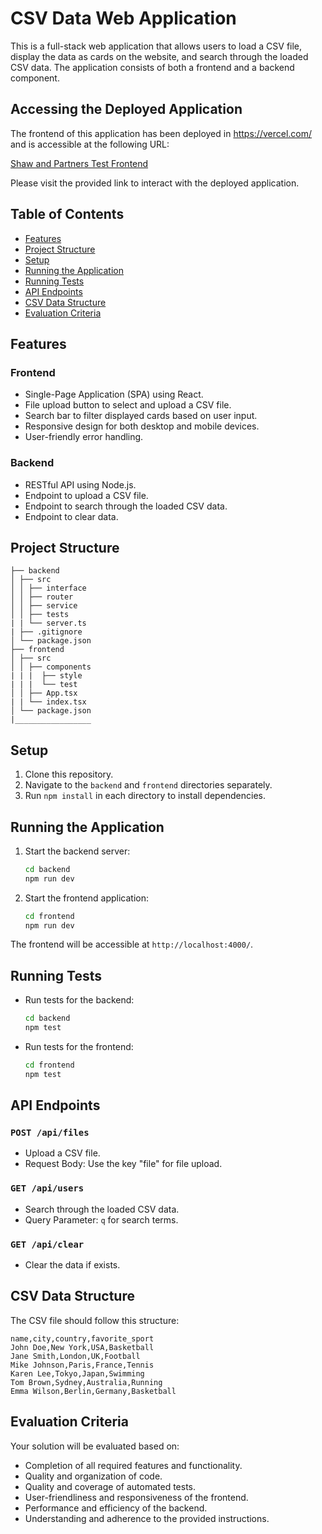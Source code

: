 # CSV Data Web Application

This is a full-stack web application that allows users to load a CSV file, display the data as cards on the website, and search through the loaded CSV data. The application consists of both a frontend and a backend component.

## Accessing the Deployed Application

The frontend of this application has been deployed in https://vercel.com/ and is accessible at the following URL:

[Shaw and Partners Test Frontend](https://shawandpartners-test-frontend.vercel.app/)

Please visit the provided link to interact with the deployed application.

## Table of Contents
- [Features](#features)
- [Project Structure](#project-structure)
- [Setup](#setup)
- [Running the Application](#running-the-application)
- [Running Tests](#running-tests)
- [API Endpoints](#api-endpoints)
- [CSV Data Structure](#csv-data-structure)
- [Evaluation Criteria](#evaluation-criteria)

## Features

### Frontend
- Single-Page Application (SPA) using React.
- File upload button to select and upload a CSV file.
- Search bar to filter displayed cards based on user input.
- Responsive design for both desktop and mobile devices.
- User-friendly error handling.

### Backend
- RESTful API using Node.js.
- Endpoint to upload a CSV file.
- Endpoint to search through the loaded CSV data.
- Endpoint to clear data.

## Project Structure
```
├── backend
│ ├── src
│ │ ├── interface
│ │ ├── router
│ │ ├── service
│ │ ├── tests
| | └── server.ts
| ├── .gitignore
│ └── package.json
├── frontend
│ ├── src
│ │ ├── components
| | |  ├── style
| | |  └── test
│ │ ├── App.tsx
| | └── index.tsx
│ └── package.json
|_________________
```


## Setup

1. Clone this repository.
2. Navigate to the `backend` and `frontend` directories separately.
3. Run `npm install` in each directory to install dependencies.

## Running the Application

1. Start the backend server:
    ```bash
    cd backend
    npm run dev
    ```

2. Start the frontend application:
    ```bash
    cd frontend
    npm run dev
    ```

The frontend will be accessible at `http://localhost:4000/`.

## Running Tests

- Run tests for the backend:
    ```bash
    cd backend
    npm test
    ```

- Run tests for the frontend:
    ```bash
    cd frontend
    npm test
    ```

## API Endpoints

### `POST /api/files`
- Upload a CSV file.
- Request Body: Use the key "file" for file upload.

### `GET /api/users`
- Search through the loaded CSV data.
- Query Parameter: `q` for search terms.

### `GET /api/clear`
- Clear the data if exists.

## CSV Data Structure

The CSV file should follow this structure:

```
name,city,country,favorite_sport
John Doe,New York,USA,Basketball
Jane Smith,London,UK,Football
Mike Johnson,Paris,France,Tennis
Karen Lee,Tokyo,Japan,Swimming
Tom Brown,Sydney,Australia,Running
Emma Wilson,Berlin,Germany,Basketball
```


## Evaluation Criteria

Your solution will be evaluated based on:
- Completion of all required features and functionality.
- Quality and organization of code.
- Quality and coverage of automated tests.
- User-friendliness and responsiveness of the frontend.
- Performance and efficiency of the backend.
- Understanding and adherence to the provided instructions.

